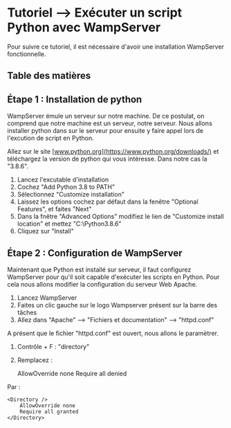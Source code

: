 # Tutoriel --> Exécuter un script Python avec WampServer

Pour suivre ce tutoriel, il est nécessaire d'avoir une installation WampServer fonctionnelle.

## Table des matières

## Étape 1 : Installation de python

WampServer émule un serveur sur notre machine. De ce postulat, on comprend que notre machine est un serveur, notre serveur. Nous allons installer python dans sur le serveur pour ensuite y faire appel lors de l'excution de script en Python.

Allez sur le site [www.python.org](https://www.python.org/downloads/) et téléchargez la version de python qui vous intéresse. Dans notre cas la "3.8.6".
1. Lancez l'excutable d'installation
2. Cochez "Add Python 3.8 to PATH"
3. Sélectionnez "Customize installation"
4. Laissez les options cochez par défaut dans la fenêtre "Optional Features", et faites "Next"
5. Dans la fnêtre "Advanced Options" modifiez le lien de "Customize install location" et mettez "C:\Python3.8.6"
6. Cliquez sur "Install"

## Étape 2 : Configuration de WampServer

Maintenant que Python est installé sur serveur, il faut configurez WampServer pour qu'il soit capable d'exécuter les scripts en Python. Pour cela nous allons modifier la configuration du serveur Web Apache.

1. Lancez WampServer
2. Faites un clic gauche sur le logo Wampserver présent sur la barre des tâches
3. Allez dans "Apache" --> "Fichiers et documentation" --> "httpd.conf"

A présent que le fichier "httpd.conf" est ouvert, nous allons le paramètrer.
1. Contrôle + F : "directory"
2. Remplacez :

    <Directory />
        AllowOverride none
        Require all denied
    </Directory>

Par :
 
    <Directory />
        AllowOverride none
        Require all granted
    </Directory>





